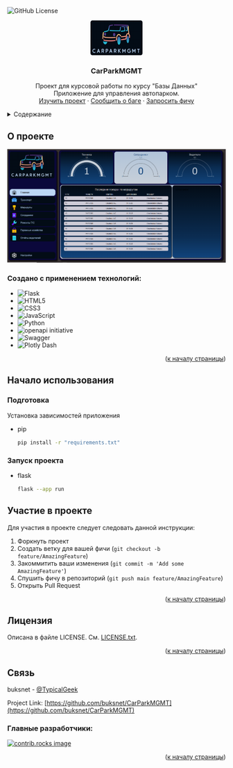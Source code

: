 <a id="readme-top"></a>
![GitHub License](https://img.shields.io/github/license/buksnet/CarParkMGMT)


<div align="center">
  <a href="https://github.com/buksnet/CarParkMGMT">
    <img src="application/static/images/logo.png" alt="Logo" width="120" height="80">
  </a>
<h3 align="center">CarParkMGMT</h3>

  <p align="center">
    Проект для курсовой работы по курсу "Базы Данных"
<br />
    Приложение для управления автопарком.
    <br />
    <a href="https://github.com/buksnet/CarParkMGMT">Изучить проект</a>
    &middot;
    <a href="https://github.com/buksnet/CarParkMGMT/issues/new?labels=bug&template=bug-report---.md">Сообщить о баге</a>
    &middot;
    <a href="https://github.com/buksnet/CarParkMGMT/issues/new?labels=enhancement&template=feature-request---.md">Запросить фичу</a>
  </p>
</div>

<details>
  <summary>Содержание</summary>
  <ol>
    <li>
      <a href="#about-the-project">О проекте</a>
      <ul>
        <li><a href="#built-with">Использованные технологии</a></li>
      </ul>
    </li>
    <li>
      <a href="#getting-started">Начало работы</a>
      <ul>
        <li><a href="#preparations">Подготовка</a></li>
        <li><a href="#launch">Запуск</a></li>
      </ul>
    </li>
    <li><a href="#contribution">Участие в разработке</a></li>
    <li><a href="#license">Лицензии</a></li>
    <li><a href="#contact">Связь</a></li>
    <li><a href="#acknowledgments">Разработчики</a></li>
  </ol>
</details>



<a id="about-the-project"></a>
## О проекте

![Скриншот приложения](screenshots/app_screenshot.png)

<a id="built-with"></a>
### Создано с применением технологий:

* ![Flask](https://img.shields.io/badge/flask-%23000.svg?style=for-the-badge&logo=flask&logoColor=white)
* ![HTML5](https://img.shields.io/badge/html5-%23E34F26.svg?style=for-the-badge&logo=html5&logoColor=white)
* ![CSS3](https://img.shields.io/badge/css3-%231572B6.svg?style=for-the-badge&logo=css3&logoColor=white)
* ![JavaScript](https://img.shields.io/badge/javascript-%23323330.svg?style=for-the-badge&logo=javascript&logoColor=%23F7DF1E)
* ![Python](https://img.shields.io/badge/python-3670A0?style=for-the-badge&logo=python&logoColor=ffdd54)
* ![openapi initiative](https://img.shields.io/badge/openapiinitiative-%23000000.svg?style=for-the-badge&logo=openapiinitiative&logoColor=white)
* ![Swagger](https://img.shields.io/badge/-Swagger-%23Clojure?style=for-the-badge&logo=swagger&logoColor=white)
* ![Plotly Dash](https://img.shields.io/badge/plotly-3F4F75.svg?style=for-the-badge&logo=plotly&logoColor=white)

<p align="right">(<a href="#readme-top">к началу страницы</a>)</p>


<a id="getting-started"></a>
## Начало использования

<a id="preparations"></a>
### Подготовка

Установка зависимостей приложения
* pip
  ```sh
  pip install -r "requirements.txt"
  ```
<a id="launch"></a>
### Запуск проекта
* flask
    ```sh
    flask --app run
    ```
  
<a id="contribution"></a>
## Участие в проекте

Для участия в проекте следует следовать данной инструкции:

1. Форкнуть проект
2. Создать ветку для вашей фичи (`git checkout -b feature/AmazingFeature`)
3. Закоммитить ваши изменения (`git commit -m 'Add some AmazingFeature'`)
4. Спушить фичу в репозиторий (`git push main feature/AmazingFeature`)
5. Открыть Pull Request

<p align="right">(<a href="#readme-top">к началу страницы</a>)</p>




<a id="license"></a>
## Лицензия

Описана в файле LICENSE. См. [LICENSE.txt](LICENSE).

<p align="right">(<a href="#readme-top">к началу страницы</a>)</p>


<a id="contact"></a>
## Связь

buksnet - [@TypicalGeek](https://t.me/TypicalGeek)

Project Link: [https://github.com/buksnet/CarParkMGMT](https://github.com/buksnet/CarParkMGMT)


<a id="acknowledgments"></a>
### Главные разработчики:

<a href="https://github.com/buksnet/CarParkMGMT/graphs/contributors">
  <img src="https://contrib.rocks/image?repo=buksnet/CarParkMGMT" alt="contrib.rocks image" />
</a>

<p align="right">(<a href="#readme-top">к началу страницы</a>)</p>
